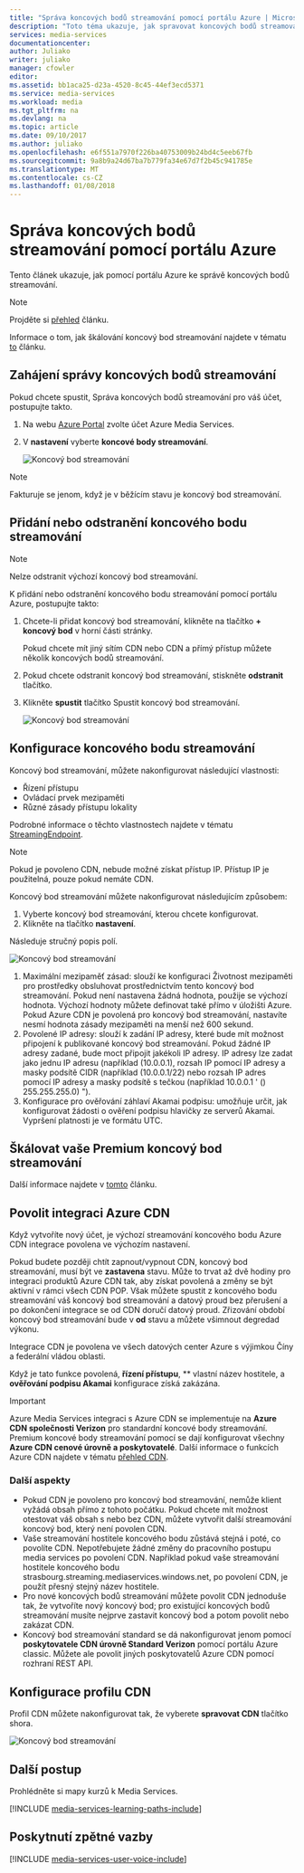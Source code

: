 ```yaml
---
title: "Správa koncových bodů streamování pomocí portálu Azure | Microsoft Docs"
description: "Toto téma ukazuje, jak spravovat koncových bodů streamování pomocí portálu Azure."
services: media-services
documentationcenter: 
author: Juliako
writer: juliako
manager: cfowler
editor: 
ms.assetid: bb1aca25-d23a-4520-8c45-44ef3ecd5371
ms.service: media-services
ms.workload: media
ms.tgt_pltfrm: na
ms.devlang: na
ms.topic: article
ms.date: 09/10/2017
ms.author: juliako
ms.openlocfilehash: e6f551a7970f226ba40753009b24bd4c5eeb67fb
ms.sourcegitcommit: 9a8b9a24d67ba7b779fa34e67d7f2b45c941785e
ms.translationtype: MT
ms.contentlocale: cs-CZ
ms.lasthandoff: 01/08/2018
---
```

# <a name="manage-streaming-endpoints-with-the-azure-portal"></a>Správa koncových bodů streamování pomocí portálu Azure

Tento článek ukazuje, jak pomocí portálu Azure ke správě koncových bodů streamování. 

>[!NOTE]
>Projděte si [přehled](media-services-streaming-endpoints-overview.md) článku. 

Informace o tom, jak škálování koncový bod streamování najdete v tématu [to](media-services-portal-scale-streaming-endpoints.md) článku.

## <a name="start-managing-streaming-endpoints"></a>Zahájení správy koncových bodů streamování 

Pokud chcete spustit, Správa koncových bodů streamování pro váš účet, postupujte takto.

1. Na webu [Azure Portal](https://portal.azure.com/) zvolte účet Azure Media Services.
2. V **nastavení** vyberte **koncové body streamování**.
   
    ![Koncový bod streamování](./media/media-services-portal-manage-streaming-endpoints/media-services-manage-streaming-endpoints1.png)

> [!NOTE]
> Fakturuje se jenom, když je v běžícím stavu je koncový bod streamování.

## <a name="adddelete-a-streaming-endpoint"></a>Přidání nebo odstranění koncového bodu streamování

>[!NOTE]
>Nelze odstranit výchozí koncový bod streamování.

K přidání nebo odstranění koncového bodu streamování pomocí portálu Azure, postupujte takto:

1. Chcete-li přidat koncový bod streamování, klikněte na tlačítko **+ koncový bod** v horní části stránky. 

    Pokud chcete mít jiný sítím CDN nebo CDN a přímý přístup můžete několik koncových bodů streamování.

2. Pokud chcete odstranit koncový bod streamování, stiskněte **odstranit** tlačítko.      
3. Klikněte **spustit** tlačítko Spustit koncový bod streamování.
   
    ![Koncový bod streamování](./media/media-services-portal-manage-streaming-endpoints/media-services-manage-streaming-endpoints2.png)


## <a id="configure_streaming_endpoints"></a>Konfigurace koncového bodu streamování
Koncový bod streamování, můžete nakonfigurovat následující vlastnosti:

* Řízení přístupu
* Ovládací prvek mezipaměti
* Různé zásady přístupu lokality

Podrobné informace o těchto vlastnostech najdete v tématu [StreamingEndpoint](https://docs.microsoft.com/rest/api/media/operations/streamingendpoint).

>[!NOTE]
>Pokud je povoleno CDN, nebude možné získat přístup IP. Přístup IP je použitelná, pouze pokud nemáte CDN.

Koncový bod streamování můžete nakonfigurovat následujícím způsobem:

1. Vyberte koncový bod streamování, kterou chcete konfigurovat.
2. Klikněte na tlačítko **nastavení**.

Následuje stručný popis polí.

![Koncový bod streamování](./media/media-services-portal-manage-streaming-endpoints/media-services-manage-streaming-endpoints4.png)

1. Maximální mezipaměť zásad: slouží ke konfiguraci Životnost mezipaměti pro prostředky obsluhovat prostřednictvím tento koncový bod streamování. Pokud není nastavena žádná hodnota, použije se výchozí hodnota. Výchozí hodnoty můžete definovat také přímo v úložišti Azure. Pokud Azure CDN je povolená pro koncový bod streamování, nastavíte nesmí hodnota zásady mezipaměti na menší než 600 sekund.  
2. Povolené IP adresy: slouží k zadání IP adresy, které bude mít možnost připojení k publikované koncový bod streamování. Pokud žádné IP adresy zadané, bude moct připojit jakékoli IP adresy. IP adresy lze zadat jako jednu IP adresu (například (10.0.0.1), rozsah IP pomocí IP adresy a masky podsítě CIDR (například (10.0.0.1/22) nebo rozsah IP adres pomocí IP adresy a masky podsítě s tečkou (například 10.0.0.1 ' () 255.255.255.0) ").
3. Konfigurace pro ověřování záhlaví Akamai podpisu: umožňuje určit, jak konfigurovat žádosti o ověření podpisu hlavičky ze serverů Akamai. Vypršení platnosti je ve formátu UTC.

## <a name="scale-your-premium-streaming-endpoint"></a>Škálovat vaše Premium koncový bod streamování

Další informace najdete v [tomto](media-services-portal-scale-streaming-endpoints.md) článku.

## <a id="enable_cdn"></a>Povolit integraci Azure CDN

Když vytvoříte nový účet, je výchozí streamování koncového bodu Azure CDN integrace povolena ve výchozím nastavení.

Pokud budete později chtít zapnout/vypnout CDN, koncový bod streamování, musí být ve **zastavena** stavu. Může to trvat až dvě hodiny pro integraci produktů Azure CDN tak, aby získat povolená a změny se být aktivní v rámci všech CDN POP. Však můžete spustit z koncového bodu streamování váš koncový bod streamování a datový proud bez přerušení a po dokončení integrace se od CDN doručí datový proud. Zřizování období koncový bod streamování bude v **od** stavu a můžete všimnout degredad výkonu.

Integrace CDN je povolena ve všech datových center Azure s výjimkou Číny a federální vládou oblasti.

Když je tato funkce povolená, **řízení přístupu**, ** vlastní název hostitele, a **ověřování podpisu Akamai** konfigurace získá zakázána.
 
> [!IMPORTANT]
> Azure Media Services integraci s Azure CDN se implementuje na **Azure CDN společnosti Verizon** pro standardní koncové body streamování. Premium koncové body streamování pomocí se dají konfigurovat všechny **Azure CDN cenové úrovně a poskytovatelé**. Další informace o funkcích Azure CDN najdete v tématu [přehled CDN](../cdn/cdn-overview.md).
 
### <a name="additional-considerations"></a>Další aspekty

* Pokud CDN je povoleno pro koncový bod streamování, nemůže klient vyžádá obsah přímo z tohoto počátku. Pokud chcete mít možnost otestovat váš obsah s nebo bez CDN, můžete vytvořit další streamování koncový bod, který není povolen CDN.
* Vaše streamování hostitele koncového bodu zůstává stejná i poté, co povolíte CDN. Nepotřebujete žádné změny do pracovního postupu media services po povolení CDN. Například pokud vaše streamování hostitele koncového bodu strasbourg.streaming.mediaservices.windows.net, po povolení CDN, je použít přesný stejný název hostitele.
* Pro nové koncových bodů streamování můžete povolit CDN jednoduše tak, že vytvoříte nový koncový bod; pro existující koncových bodů streamování musíte nejprve zastavit koncový bod a potom povolit nebo zakázat CDN.
* Koncový bod streamování standard se dá nakonfigurovat jenom pomocí **poskytovatele CDN úrovně Standard Verizon** pomocí portálu Azure classic. Můžete ale povolit jiných poskytovatelů Azure CDN pomocí rozhraní REST API.

## <a name="configure-cdn-profile"></a>Konfigurace profilu CDN

Profil CDN můžete nakonfigurovat tak, že vyberete **spravovat CDN** tlačítko shora.

![Koncový bod streamování](./media/media-services-portal-manage-streaming-endpoints/media-services-manage-streaming-endpoints6.png)

## <a name="next-steps"></a>Další postup
Prohlédněte si mapy kurzů k Media Services.

[!INCLUDE [media-services-learning-paths-include](../../includes/media-services-learning-paths-include.md)]

## <a name="provide-feedback"></a>Poskytnutí zpětné vazby
[!INCLUDE [media-services-user-voice-include](../../includes/media-services-user-voice-include.md)]

